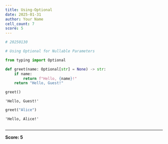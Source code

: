 ```yaml
---
title: Using-Optional
date: 2025-01-31
author: Your Name
cell_count: 7
score: 5
---
```


```python
# 20250130
```


```python
# Using Optional for Nullable Parameters
```


```python
from typing import Optional

```


```python
def greet(name: Optional[str] = None) -> str:
    if name:
        return f"Hello, {name}!"
    return "Hello, Guest!"
```


```python
greet()
```




    'Hello, Guest!'




```python
greet("Alice")
```




    'Hello, Alice!'




```python

```


---
**Score: 5**
